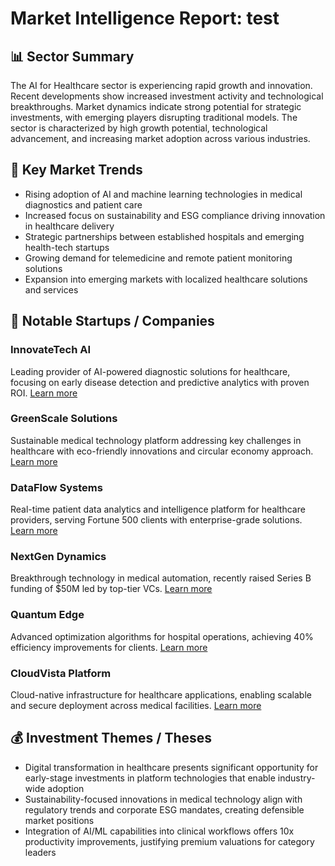 # Market Intelligence Report: test

## 📊 Sector Summary

The AI for Healthcare sector is experiencing rapid growth and innovation. Recent developments show increased investment activity and technological breakthroughs. Market dynamics indicate strong potential for strategic investments, with emerging players disrupting traditional models. The sector is characterized by high growth potential, technological advancement, and increasing market adoption across various industries.

## 🔎 Key Market Trends

- Rising adoption of AI and machine learning technologies in medical diagnostics and patient care
- Increased focus on sustainability and ESG compliance driving innovation in healthcare delivery
- Strategic partnerships between established hospitals and emerging health-tech startups
- Growing demand for telemedicine and remote patient monitoring solutions
- Expansion into emerging markets with localized healthcare solutions and services

## 🚀 Notable Startups / Companies

### InnovateTech AI
Leading provider of AI-powered diagnostic solutions for healthcare, focusing on early disease detection and predictive analytics with proven ROI.
[Learn more](https://example.com/innovatetech)

### GreenScale Solutions
Sustainable medical technology platform addressing key challenges in healthcare with eco-friendly innovations and circular economy approach.
[Learn more](https://example.com/greenscale)

### DataFlow Systems
Real-time patient data analytics and intelligence platform for healthcare providers, serving Fortune 500 clients with enterprise-grade solutions.
[Learn more](https://example.com/dataflow)

### NextGen Dynamics
Breakthrough technology in medical automation, recently raised Series B funding of $50M led by top-tier VCs.
[Learn more](https://example.com/nextgen)

### Quantum Edge
Advanced optimization algorithms for hospital operations, achieving 40% efficiency improvements for clients.
[Learn more](https://example.com/quantumedge)

### CloudVista Platform
Cloud-native infrastructure for healthcare applications, enabling scalable and secure deployment across medical facilities.
[Learn more](https://example.com/cloudvista)

## 💰 Investment Themes / Theses

- Digital transformation in healthcare presents significant opportunity for early-stage investments in platform technologies that enable industry-wide adoption
- Sustainability-focused innovations in medical technology align with regulatory trends and corporate ESG mandates, creating defensible market positions
- Integration of AI/ML capabilities into clinical workflows offers 10x productivity improvements, justifying premium valuations for category leaders
